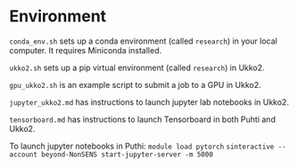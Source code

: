 # Environment

`conda_env.sh` sets up a conda environment (called `research`) in your local computer. It requires Miniconda installed.

`ukko2.sh` sets up a pip virtual environment (called `research`) in Ukko2.

`gpu_ukko2.sh` is an example script to submit a job to a GPU in Ukko2.

`jupyter_ukko2.md` has instructions to launch jupyter lab notebooks in Ukko2.

`tensorboard.md` has instructions to launch Tensorboard in both Puhti and Ukko2.

To launch jupyter notebooks in Puthi:
`module load pytorch`
`sinteractive --account beyond-NonSENS start-jupyter-server -m 5000`
